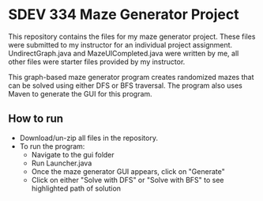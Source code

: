 # SDEV 334 Maze Generator Project
This repository contains the files for my maze generator project.
These files were submitted to my instructor for an individual project assignment.
UndirectGraph.java and MazeUICompleted.java were written by me, all other files were starter files provided by my instructor.

This graph-based maze generator program creates randomized mazes that can be solved using either DFS or BFS traversal.
The program also uses Maven to generate the GUI for this program.

## How to run
* Download/un-zip all files in the repository.
* To run the program:
  * Navigate to the gui folder
  * Run Launcher.java
  * Once the maze generator GUI appears, click on "Generate"
  * Click on either "Solve with DFS" or "Solve with BFS" to see highlighted path of solution
